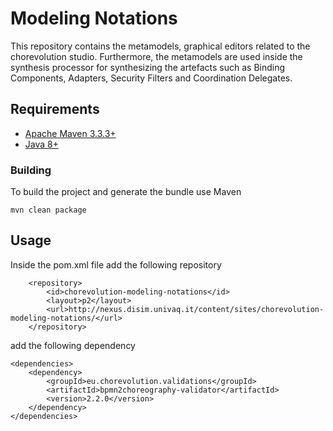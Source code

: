 # Modeling Notations
This repository contains the metamodels, graphical editors related to the chorevolution studio.
Furthermore, the metamodels are used inside the synthesis processor for synthesizing the artefacts such as Binding Components, Adapters, Security Filters and Coordination Delegates.

## Requirements

* [Apache Maven 3.3.3+](https://maven.apache.org/install.html)
* [Java 8+](http://www.oracle.com/technetwork/java/javase/downloads/jdk8-downloads-2133151.html)

### Building

To build the project and generate the bundle use Maven

    mvn clean package


## Usage
Inside the pom.xml file add the following repository

```
    <repository>
        <id>chorevolution-modeling-notations</id>
        <layout>p2</layout>
        <url>http://nexus.disim.univaq.it/content/sites/chorevolution-modeling-notations/</url>
    </repository>
```
add the following dependency

```
<dependencies>
	<dependency>
		<groupId>eu.chorevolution.validations</groupId>
		<artifactId>bpmn2choreography-validator</artifactId>
		<version>2.2.0</version>
	</dependency>
</dependencies>
```

